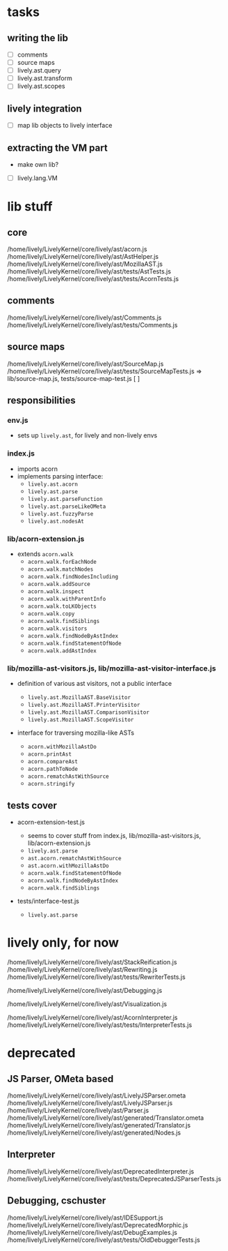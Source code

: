 # tasks

## writing the lib

- [ ] comments
- [ ] source maps
- [ ] lively.ast.query
- [ ] lively.ast.transform
- [ ] lively.ast.scopes

## lively integration

- [ ] map lib objects to lively interface

## extracting the VM part

- make own lib?
- [ ] lively.lang.VM

<!---=-=-=-=-=-=-=-=-=-=-=-=-=-=-=-=-=-=-=-=-=-=-=-=-=-=-=--->

# lib stuff

## core

/home/lively/LivelyKernel/core/lively/ast/acorn.js
/home/lively/LivelyKernel/core/lively/ast/AstHelper.js
/home/lively/LivelyKernel/core/lively/ast/MozillaAST.js
/home/lively/LivelyKernel/core/lively/ast/tests/AstTests.js
/home/lively/LivelyKernel/core/lively/ast/tests/AcornTests.js

## comments

/home/lively/LivelyKernel/core/lively/ast/Comments.js
/home/lively/LivelyKernel/core/lively/ast/tests/Comments.js

## source maps
/home/lively/LivelyKernel/core/lively/ast/SourceMap.js
/home/lively/LivelyKernel/core/lively/ast/tests/SourceMapTests.js
=> lib/source-map.js, tests/source-map-test.js [ ]

## responsibilities

### env.js

- sets up `lively.ast`, for lively and non-lively envs

### index.js

- imports acorn
- implements parsing interface:
    - `lively.ast.acorn`
    - `lively.ast.parse`
    - `lively.ast.parseFunction`
    - `lively.ast.parseLikeOMeta`
    - `lively.ast.fuzzyParse`
    - `lively.ast.nodesAt`

### lib/acorn-extension.js

- extends `acorn.walk` 
  - `acorn.walk.forEachNode`
  - `acorn.walk.matchNodes`
  - `acorn.walk.findNodesIncluding`
  - `acorn.walk.addSource`
  - `acorn.walk.inspect`
  - `acorn.walk.withParentInfo`
  - `acorn.walk.toLKObjects`
  - `acorn.walk.copy`
  - `acorn.walk.findSiblings`
  - `acorn.walk.visitors`
  - `acorn.walk.findNodeByAstIndex`
  - `acorn.walk.findStatementOfNode`
  - `acorn.walk.addAstIndex`

### lib/mozilla-ast-visitors.js, lib/mozilla-ast-visitor-interface.js

- definition of various ast visitors, not a public interface
  - `lively.ast.MozillaAST.BaseVisitor`
  - `lively.ast.MozillaAST.PrinterVisitor`
  - `lively.ast.MozillaAST.ComparisonVisitor`
  - `lively.ast.MozillaAST.ScopeVisitor`

- interface for traversing mozilla-like ASTs
  - `acorn.withMozillaAstDo`
  - `acorn.printAst`
  - `acorn.compareAst`
  - `acorn.pathToNode`
  - `acorn.rematchAstWithSource`
  - `acorn.stringify`

## tests cover

- acorn-extension-test.js
  - seems to cover stuff from index.js, lib/mozilla-ast-visitors.js, lib/acorn-extension.js
  - `lively.ast.parse`
  - `ast.acorn.rematchAstWithSource`
  - `ast.acorn.withMozillaAstDo`
  - `acorn.walk.findStatementOfNode`
  - `acorn.walk.findNodeByAstIndex`
  - `acorn.walk.findSiblings`

- tests/interface-test.js
  - `lively.ast.parse`

<!---=-=-=-=-=-=-=-=-=-=-=-=-=-=-=-=-=-=-=-=-=-=-=-=-=-=-=--->

# lively only, for now
/home/lively/LivelyKernel/core/lively/ast/StackReification.js
/home/lively/LivelyKernel/core/lively/ast/Rewriting.js
/home/lively/LivelyKernel/core/lively/ast/tests/RewriterTests.js

/home/lively/LivelyKernel/core/lively/ast/Debugging.js

/home/lively/LivelyKernel/core/lively/ast/Visualization.js

/home/lively/LivelyKernel/core/lively/ast/AcornInterpreter.js
/home/lively/LivelyKernel/core/lively/ast/tests/InterpreterTests.js

<!---=-=-=-=-=-=-=-=-=-=-=-=-=-=-=-=-=-=-=-=-=-=-=-=-=-=-=--->

# deprecated

## JS Parser, OMeta based

/home/lively/LivelyKernel/core/lively/ast/LivelyJSParser.ometa
/home/lively/LivelyKernel/core/lively/ast/LivelyJSParser.js
/home/lively/LivelyKernel/core/lively/ast/Parser.js
/home/lively/LivelyKernel/core/lively/ast/generated/Translator.ometa
/home/lively/LivelyKernel/core/lively/ast/generated/Translator.js
/home/lively/LivelyKernel/core/lively/ast/generated/Nodes.js

## Interpreter

/home/lively/LivelyKernel/core/lively/ast/DeprecatedInterpreter.js
/home/lively/LivelyKernel/core/lively/ast/tests/DeprecatedJSParserTests.js

## Debugging, cschuster

/home/lively/LivelyKernel/core/lively/ast/IDESupport.js
/home/lively/LivelyKernel/core/lively/ast/DeprecatedMorphic.js
/home/lively/LivelyKernel/core/lively/ast/DebugExamples.js
/home/lively/LivelyKernel/core/lively/ast/tests/OldDebuggerTests.js
